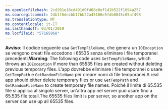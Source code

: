 ```yaml
---
ms.openlocfilehash: 2cd201e16cd491d0f468e8ef141b522f1694a257
ms.sourcegitcommit: 24b1f6decbb17bb22a45166e5fdb0845c65af498
ms.translationtype: MT
ms.contentlocale: it-IT
ms.lasthandoff: 03/01/2019
ms.locfileid: "57165868"
---
```

<span data-ttu-id="a9c27-101">**Avviso**: Il codice seguente usa `GetTempFileName`, che genera un `IOException` se vengono creati file eccedono i 65535 senza eliminare i file temporanei precedenti.</span><span class="sxs-lookup"><span data-stu-id="a9c27-101">**Warning**: The following code uses `GetTempFileName`, which throws an `IOException` if more than 65535 files are created without deleting previous temporary files.</span></span> <span data-ttu-id="a9c27-102">L'app dovrebbe eliminare i file temporanei o usare `GetTempPath` e `GetRandomFileName` per creare nomi di file temporanei.</span><span class="sxs-lookup"><span data-stu-id="a9c27-102">A real app should either delete temporary files or use `GetTempPath` and `GetRandomFileName` to create temporary file names.</span></span> <span data-ttu-id="a9c27-103">Poiché il limite di 65.535 file si applica al singolo server, un'altra app nel server può usare fino a 65.535 file totali.</span><span class="sxs-lookup"><span data-stu-id="a9c27-103">The 65535 files limit is per server, so another app on the server can use up all 65535 files.</span></span> 
